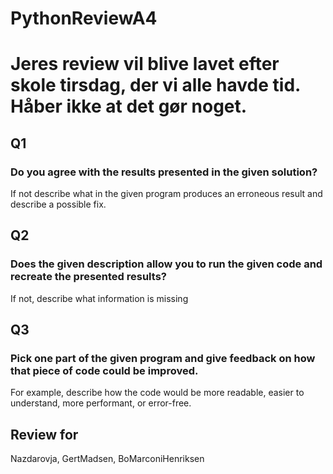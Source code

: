 # PythonReviewA4

# Jeres review vil blive lavet efter skole tirsdag, der vi alle havde tid. Håber ikke at det gør noget.
## Q1
### Do you agree with the results presented in the given solution?
If not describe what in the given program produces an erroneous result and describe a possible fix.

## Q2
### Does the given description allow you to run the given code and recreate the presented results?
If not, describe what information is missing


## Q3
### Pick one part of the given program and give feedback on how that piece of code could be improved.
For example, describe how the code would be more readable, easier to understand, more performant, or error-free.

## Review for
Nazdarovja,
GertMadsen,
BoMarconiHenriksen

